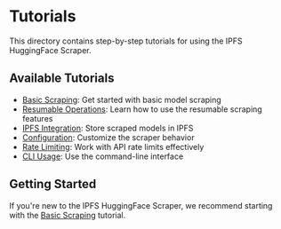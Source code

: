 # Tutorials

This directory contains step-by-step tutorials for using the IPFS HuggingFace Scraper.

## Available Tutorials

- [Basic Scraping](basic_scraping.md): Get started with basic model scraping
- [Resumable Operations](resumable_operations.md): Learn how to use the resumable scraping features
- [IPFS Integration](ipfs_integration.md): Store scraped models in IPFS
- [Configuration](configuration.md): Customize the scraper behavior
- [Rate Limiting](rate_limiting.md): Work with API rate limits effectively
- [CLI Usage](cli_usage.md): Use the command-line interface

## Getting Started

If you're new to the IPFS HuggingFace Scraper, we recommend starting with the [Basic Scraping](basic_scraping.md) tutorial.